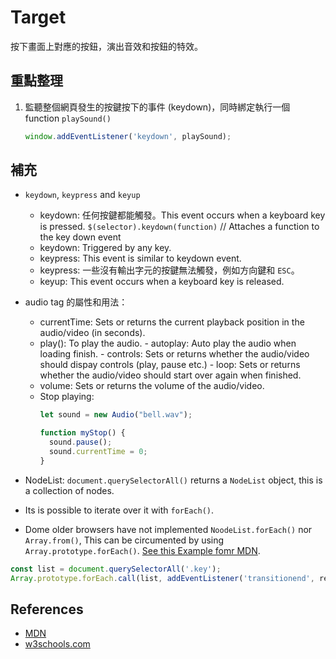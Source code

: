 # Target
按下畫面上對應的按鈕，演出音效和按鈕的特效。

## 重點整理
1. 監聽整個網頁發生的按鍵按下的事件 (keydown)，同時綁定執行一個 function `playSound()`
   ```js
   window.addEventListener('keydown', playSound);
   ```
## 補充

- `keydown`, `keypress` and `keyup` 
  - keydown: 任何按鍵都能觸發。This event occurs when a keyboard key is pressed.
    `$(selector).keydown(function)` // Attaches a function to the key down event
  - keydown: Triggered by any key.
  - keypress: This event is similar to keydown event. 
  - keypress: 一些沒有輸出字元的按鍵無法觸發，例如方向鍵和 `ESC`。
  - keyup: This event occurs when a keyboard key is released.

- audio tag 的屬性和用法：
  - currentTime: Sets or returns the current playback position in the audio/video (in seconds). 
  - play(): To play the audio.  - autoplay: Auto play the audio when loading finish.  - controls: Sets or returns whether the audio/video should dispay controls (play, pause etc.) - loop: Sets or returns whether the audio/video should start over again when finished.
  - volume: Sets or returns the volume of the audio/video.
  - Stop playing:
    ```js
    let sound = new Audio("bell.wav");

    function myStop() {
      sound.pause();
      sound.currentTime = 0;
    }

- NodeList:
`document.querySelectorAll()` returns a `NodeList` object, this is a collection of nodes.  
- Its is possible to iterate over it with `forEach()`.
- Dome older browsers have not implemented `NoodeList.forEach()` nor `Array.from()`, This can be circumented by using `Array.prototype.forEach()`. [See this Example fomr MDN](https://developer.mozilla.org/en-US/docs/Web/API/NodeList#Example).

```js
const list = document.querySelectorAll('.key');
Array.prototype.forEach.call(list, addEventListener('transitionend', removeTransition));
```

## References
- [MDN](https://developer.mozilla.org/en-US/docs/Web/API/NodeList)
- [w3schools.com](https://www.w3schools.com/tags/ref_av_dom.asp)
